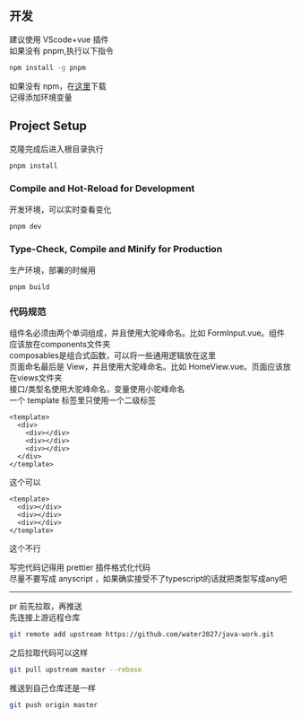 ## 开发

建议使用 VScode+vue 插件  
如果没有 pnpm,执行以下指令

```sh
npm install -g pnpm
```

如果没有 npm，在[这里](https://nodejs.org/)下载  
记得添加环境变量

## Project Setup

克隆完成后进入根目录执行

```sh
pnpm install
```

### Compile and Hot-Reload for Development

开发环境，可以实时查看变化

```sh
pnpm dev
```

### Type-Check, Compile and Minify for Production

生产环境，部署的时候用

```sh
pnpm build
```

### 代码规范
          
组件名必须由两个单词组成，并且使用大驼峰命名。比如 FormInput.vue。组件应该放在components文件夹                     
composables是组合式函数，可以将一些通用逻辑放在这里                                          
页面命名最后是 View，并且使用大驼峰命名。比如 HomeView.vue。页面应该放在views文件夹                                        
接口/类型名使用大驼峰命名，变量使用小驼峰命名                  
一个 template 标签里只使用一个二级标签                                   

```vue                         
<template>
  <div>
    <div></div>                                     
    <div></div>           
    <div></div>              
  </div>            
</template>
```

这个可以

```vue
<template>
  <div></div>
  <div></div>
  <div></div>
</template>
```                          

这个不行                   
                    
写完代码记得用 prettier 插件格式化代码       
尽量不要写成 anyscript ，如果确实接受不了typescript的话就把类型写成any吧
 
---

pr 前先拉取，再推送           
先连接上游远程仓库                   

```sh
git remote add upstream https://github.com/water2027/java-work.git
```

之后拉取代码可以这样

```sh
git pull upstream master --rebase
```

推送到自己仓库还是一样

```sh
git push origin master
```
